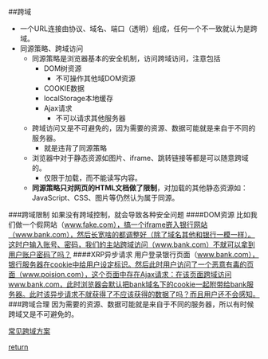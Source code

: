 ##跨域
* 一个URL连接由协议、域名、端口（透明）组成，任何一个不一致就认为是跨域。
* 同源策略、跨域访问
    * 同源策略是浏览器基本的安全机制，访问跨域访问，注意包括
        * DOM树资源
            * 不可操作其他域DOM资源
        * COOKIE数据
        * localStorage本地缓存
        * Ajax请求
            * 不可以请求其他服务器
    * 跨域访问又是不可避免的，因为需要的资源、数据可能就是来自于不同的服务器。
        * 就是违背了同源策略
    * 浏览器中对于静态资源如图片、iframe、跳转链接等都是可以随意跨域的。
        * 仅限于加载，而不能读写内容。
    * **同源策略只对网页的HTML文档做了限制**，对加载的其他静态资源如：JavaScript、CSS、图片等仍然认为属于同源。

###跨域限制
如果没有跨域控制，就会导致各种安全问题
####DOM资源
比如我们做一个假网站（www.fake.com），搞一个iframe嵌入银行网站（www.bank.com），然后长宽啥的都调整好（除了域名其他和银行一模一样）。这时户输入账号、密码，我们的主站跨域访问（www.bank.com）不就可以拿到用户账户密码了吗？
####XRP异步请求
用户登录银行页面（www.bank.com），银行服务器在cookie中给用户设定标识。然后此时用户访问了一个恶意有毒的页面（www.poision.com），这个页面中存在Ajax请求：在该页面跨域访问www.bank.com，此时浏览器会默认把bank域名下的cookie一起附带给bank服务器。此时该异步请求不就获得了不应该获得的数据了吗？而且用户还不会感知。
###跨域合理
因为需要的资源、数据可能就是来自于不同的服务器，所以有时候跨域又是不可避免的。


[常见跨域方案](https://www.cnblogs.com/laixiangran/p/9064769.html)

[return](README.md)